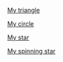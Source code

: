 
[My triangle](triangle.html)

[My circle](circle.html)

[My star](star.html)

[My spinning star](spinstar.html)
